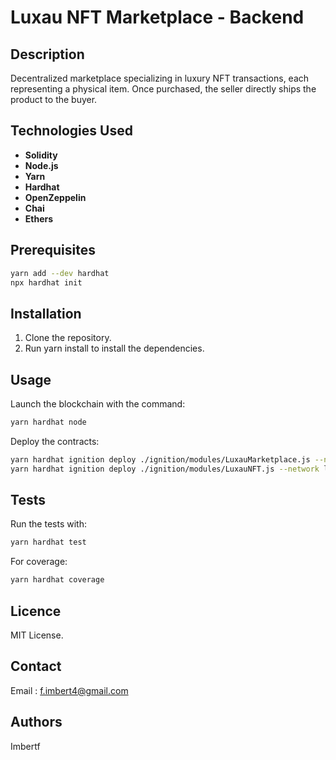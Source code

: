 # Luxau NFT Marketplace - Backend

## Description

Decentralized marketplace specializing in luxury NFT transactions, each representing a physical item. Once purchased, the seller directly ships the product to the buyer.

## Technologies Used

- **Solidity**
- **Node.js**
- **Yarn**
- **Hardhat**
- **OpenZeppelin**
- **Chai**
- **Ethers**

## Prerequisites

```bash
yarn add --dev hardhat
npx hardhat init
```

## Installation

1. Clone the repository.
2. Run yarn install to install the dependencies.

## Usage

Launch the blockchain with the command:

```bash
yarn hardhat node
```

Deploy the contracts:

```bash
yarn hardhat ignition deploy ./ignition/modules/LuxauMarketplace.js --network localhost
yarn hardhat ignition deploy ./ignition/modules/LuxauNFT.js --network localhost
```

## Tests

Run the tests with:

```bash
yarn hardhat test
```

For coverage:

```bash
yarn hardhat coverage
```

## Licence

MIT License.

## Contact

Email : f.imbert4@gmail.com

## Authors

Imbertf
